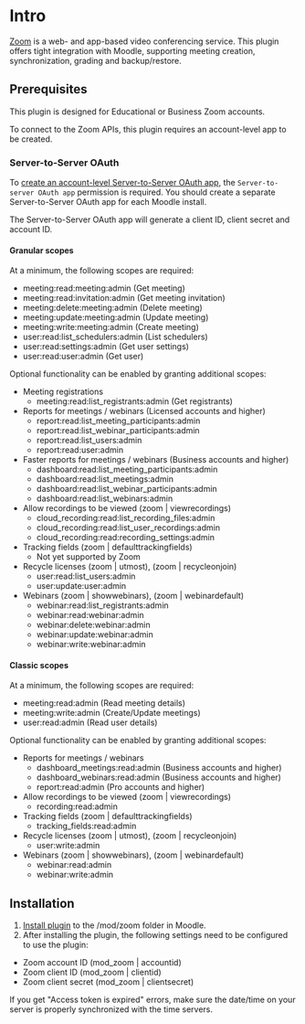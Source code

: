 # Intro

[Zoom](https://zoom.us) is a web- and app-based video conferencing service. This
plugin offers tight integration with Moodle, supporting meeting creation,
synchronization, grading and backup/restore.

## Prerequisites

This plugin is designed for Educational or Business Zoom accounts.

To connect to the Zoom APIs, this plugin requires an account-level app to be
created.

### Server-to-Server OAuth
To [create an account-level Server-to-Server OAuth app](https://developers.zoom.us/docs/internal-apps/create/), the `Server-to-server OAuth app`
permission is required. You should create a separate Server-to-Server OAuth app for each Moodle install.

The Server-to-Server OAuth app will generate a client ID, client secret and account ID.

#### Granular scopes
At a minimum, the following scopes are required:

- meeting:read:meeting:admin (Get meeting)
- meeting:read:invitation:admin (Get meeting invitation)
- meeting:delete:meeting:admin (Delete meeting)
- meeting:update:meeting:admin (Update meeting)
- meeting:write:meeting:admin (Create meeting)
- user:read:list_schedulers:admin (List schedulers)
- user:read:settings:admin (Get user settings)
- user:read:user:admin (Get user)

Optional functionality can be enabled by granting additional scopes:

- Meeting registrations
    - meeting:read:list_registrants:admin (Get registrants)
- Reports for meetings / webinars (Licensed accounts and higher)
    - report:read:list_meeting_participants:admin
    - report:read:list_webinar_participants:admin
    - report:read:list_users:admin
    - report:read:user:admin
- Faster reports for meetings / webinars (Business accounts and higher)
    - dashboard:read:list_meeting_participants:admin
    - dashboard:read:list_meetings:admin
    - dashboard:read:list_webinar_participants:admin
    - dashboard:read:list_webinars:admin
- Allow recordings to be viewed (zoom | viewrecordings)
    - cloud_recording:read:list_recording_files:admin
    - cloud_recording:read:list_user_recordings:admin
    - cloud_recording:read:recording_settings:admin
- Tracking fields (zoom | defaulttrackingfields)
    - Not yet supported by Zoom
- Recycle licenses (zoom | utmost), (zoom | recycleonjoin)
    - user:read:list_users:admin
    - user:update:user:admin
- Webinars (zoom | showwebinars), (zoom | webinardefault)
    - webinar:read:list_registrants:admin
    - webinar:read:webinar:admin
    - webinar:delete:webinar:admin
    - webinar:update:webinar:admin
    - webinar:write:webinar:admin

#### Classic scopes
At a minimum, the following scopes are required:

- meeting:read:admin (Read meeting details)
- meeting:write:admin (Create/Update meetings)
- user:read:admin (Read user details)

Optional functionality can be enabled by granting additional scopes:

- Reports for meetings / webinars
    - dashboard_meetings:read:admin (Business accounts and higher)
    - dashboard_webinars:read:admin  (Business accounts and higher)
    - report:read:admin (Pro accounts and higher)
- Allow recordings to be viewed (zoom | viewrecordings)
    - recording:read:admin
- Tracking fields (zoom | defaulttrackingfields)
    - tracking_fields:read:admin
- Recycle licenses (zoom | utmost), (zoom | recycleonjoin)
    - user:write:admin
- Webinars (zoom | showwebinars), (zoom | webinardefault)
    - webinar:read:admin
    - webinar:write:admin

## Installation

1. [Install plugin](https://docs.moodle.org/en/Installing_plugins#Installing_a_plugin) to the /mod/zoom folder in Moodle.
2. After installing the plugin, the following settings need to be configured to use the plugin:

- Zoom account ID (mod_zoom | accountid)
- Zoom client ID (mod_zoom | clientid)
- Zoom client secret (mod_zoom | clientsecret)

If you get "Access token is expired" errors, make sure the date/time on your
server is properly synchronized with the time servers.
